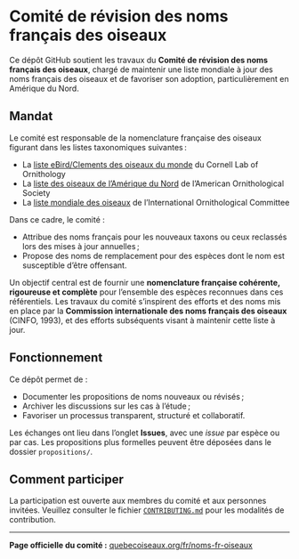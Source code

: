 # Comité de révision des noms français des oiseaux

Ce dépôt GitHub soutient les travaux du **Comité de révision des noms français des oiseaux**, chargé de maintenir une liste mondiale à jour des noms français des oiseaux et de favoriser son adoption, particulièrement en Amérique du Nord.

## Mandat

Le comité est responsable de la nomenclature française des oiseaux figurant dans les listes taxonomiques suivantes :

- La [liste eBird/Clements des oiseaux du monde](https://www.birds.cornell.edu/clementschecklist/) du Cornell Lab of Ornithology
- La [liste des oiseaux de l’Amérique du Nord](https://checklist.americanornithology.org/) de l’American Ornithological Society
- La [liste mondiale des oiseaux](https://www.worldbirdnames.org/new/) de l’International Ornithological Committee

Dans ce cadre, le comité :

- Attribue des noms français pour les nouveaux taxons ou ceux reclassés lors des mises à jour annuelles ;
- Propose des noms de remplacement pour des espèces dont le nom est susceptible d’être offensant.

Un objectif central est de fournir une **nomenclature française cohérente, rigoureuse et complète** pour l’ensemble des espèces reconnues dans ces référentiels. Les travaux du comité s’inspirent des efforts et des noms mis en place par la **Commission internationale des noms français des oiseaux** (CINFO, 1993), et des efforts subséquents visant à maintenir cette liste à jour.

## Fonctionnement

Ce dépôt permet de :

- Documenter les propositions de noms nouveaux ou révisés ;
- Archiver les discussions sur les cas à l’étude ;
- Favoriser un processus transparent, structuré et collaboratif.

Les échanges ont lieu dans l’onglet **Issues**, avec une *issue* par espèce ou par cas. Les propositions plus formelles peuvent être déposées dans le dossier `propositions/`.

## Comment participer

La participation est ouverte aux membres du comité et aux personnes invitées. Veuillez consulter le fichier [`CONTRIBUTING.md`](./CONTRIBUTING.md) pour les modalités de contribution.

---

**Page officielle du comité :**
[quebecoiseaux.org/fr/noms-fr-oiseaux](https://www.quebecoiseaux.org/fr/noms-fr-oiseaux)
